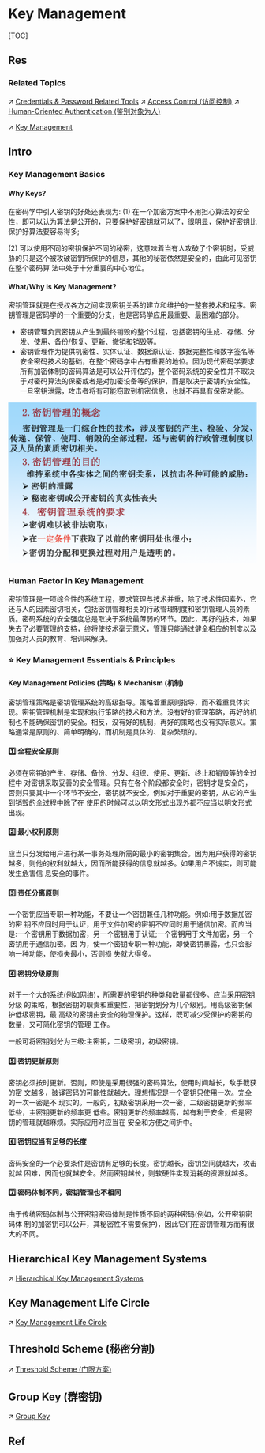 # Key Management

[TOC]



## Res
### Related Topics
↗ [Credentials & Password Related Tools](../../☠️%20Kill%20Chain%20&%20Security%20Tool%20Box/Credentials%20&%20Password%20Related%20Tools/Credentials%20&%20Password%20Related%20Tools.md)
↗ [Access Control (访问控制)](../../⛈️%20Risk%20Management/🐺%20Risk%20Countermeasures%20&%20Security%20Control/Identity%20&%20Access%20Management%20(IAM)/Access%20Control%20(访问控制)/Access%20Control%20(访问控制).md)
↗ [Human-Oriented Authentication (鉴别对象为人)](../../⛈️%20Risk%20Management/🐺%20Risk%20Countermeasures%20&%20Security%20Control/Identity%20&%20Access%20Management%20(IAM)/Access%20Control%20(访问控制)/Authentication%20(身份鉴别)/Object-Based%20Authetication/Human-Oriented%20Authentication%20(鉴别对象为人)/Human-Oriented%20Authentication%20(鉴别对象为人).md)

↗ [Key Management](../../../Software%20Engineering/☁️%20Cloud%20Computing%20&%20Cloud%20Native/Dev(Sec)Ops%20(Application%20Level%20Engineering)/🛬%20Continuous%20Delivery/Provisioning/Key%20Management/Key%20Management.md)



## Intro
### Key Management Basics
#### Why Keys?
在密码学中引入密钥的好处还表现为:
(1) 在一个加密方案中不用担心算法的安全性，即可以认为算法是公开的，只要保护好密钥就可以了，很明显，保护好密钥比保护好算法要容易得多;

(2) 可以使用不同的密钥保护不同的秘密，这意味着当有人攻破了个密钥时，受威胁的只是这个被攻破密钥所保护的信息，其他的秘密依然是安全的，由此可见密钥在整个密码算 法中处于十分重要的中心地位。
#### What/Why is Key Management?
密钥管理就是在授权各方之间实现密钥关系的建立和维护的一整套技术和程序。密钥管理是密码学的一个重要的分支，也是密码学应用最重要、最困难的部分。
- 密钥管理负责密钥从产生到最终销毁的整个过程，包括密钥的生成、存储、分发、使用、备份/恢复、更新、撤销和销毁等。
- 密钥管理作为提供机密性、实体认证、数据源认证、数据完整性和数字签名等安全密码技术的基础，在整个密码学中占有重要的地位。因为现代密码学要求所有加密体制的密码算法是可以公开评估的，整个密码系统的安全性并不取决于对密码算法的保密或者是对加密设备等的保护，而是取决于密钥的安全性，一旦密钥泄露，攻击者将有可能窃取到机密信息，也就不再具有保密功能。

![](../../../../Assets/Pics/Screenshot%202023-05-24%20at%203.00.23%20PM.png)


### Human Factor in Key Management
密钥管理是一项综合性的系统工程，要求管理与技术并重，除了技术性因素外，它还与人的因素密切相关，包括密钥管理相关的行政管理制度和密钥管理人员的素质。密码系统的安全强度总是取决于系统最薄弱的环节。因此，再好的技术，如果失去了必要管理的支持，终将使技术毫无意义，管理只能通过健全相应的制度以及加强对人员的教育、培训来解决。


### ⭐️ Key Management Essentials & Principles
#### Key Management Policies (策略) & Mechanism (机制)
密钥管理策略是密钥管理系统的高级指导。策略着重原则指导，而不着重具体实现。密钥管理机制是实现和执行策略的技术和方法。没有好的管理策略，再好的机制也不能确保密钥的安全。相反，没有好的机制，再好的策略也没有实际意义。策略通常是原则的、简单明确的，而机制是具体的、复杂繁琐的。
#### 1️⃣ 全程安全原则
必须在密钥的产生、存储、备份、分发、组织、使用、更新、终止和销毁等的全过程中 对密钥采取妥善的安全管理。只有在各个阶段都安全时，密钥才是安全的，否则只要其中一个环节不安全，密钥就不安全。例如对于重要的密钥，从它的产生到销毁的全过程中除了在 使用的时候可以以明文形式出现外都不应当以明文形式出现。
#### 2️⃣ 最小权利原则
应当只分发给用户进行某一事务处理所需的最小的密钥集合。因为用户获得的密钥越多，则他的权利就越大，因而所能获得的信息就越多。如果用户不诚实，则可能发生危害信 息安全的事件。
#### 3️⃣ 责任分离原则
一个密钥应当专职一种功能，不要让一个密钥兼任几种功能。例如:用于数据加密的密 钥不应同时用于认证，用于文件加密的密钥不应同时用于通信加密。而应当是:一个密钥用于数据加密，另一个密钥用于认证;一个密钥用于文件加密，另一个密钥用于通信加密。因 为，使一个密钥专职一种功能，即使密钥暴露，也只会影响一种功能，使损失最小，否则损 失就大得多。
#### 4️⃣ 密钥分级原则
对于一个大的系统(例如网络)，所需要的密钥的种类和数量都很多。应当采用密钥分级 的策略，根据密钥的职责和重要性，把密钥划分为几个级别。用高级密钥保护低级密钥，最 高级的密钥由安全的物理保护。这样，既可减少受保护的密钥的数量，又可简化密钥的管理 工作。

一般可将密钥划分为三级:主密钥，二级密钥，初级密钥。
#### 5️⃣ 密钥更新原则
密钥必须按时更新。否则，即使是采用很强的密码算法，使用时间越长，敌手截获的密 文越多，破译密码的可能性就越大。理想情况是一个密钥只使用一次。完全的一次一密是不 现实的。一般的，初级密钥采用一次一密，二级密钥更新的频率低些，主密钥更新的频率更 低些。密钥更新的频率越高，越有利于安全，但是密钥的管理就越麻烦。实际应用时应当在 安全和方便之间折中。
#### 6️⃣ 密钥应当有足够的长度
密码安全的一个必要条件是密钥有足够的长度。密钥越长，密钥空间就越大，攻击就越 困难，因而也就越安全。然而密钥越长，则软硬件实现消耗的资源就越多。
#### 7️⃣ 密码体制不同，密钥管理也不相同
由于传统密码体制与公开密钥密码体制是性质不同的两种密码(例如，公开密钥密码体 制的加密钥可以公开，其秘密性不需要保护)，因此它们在密钥管理方而有很大的不同。



## Hierarchical Key Management Systems
↗ [Hierarchical Key Management Systems](Hierarchical%20Key%20Management%20Systems.md)



## Key Management Life Circle
↗ [Key Management Life Circle](Key%20Management%20Life%20Circle.md)



## Threshold Scheme (秘密分割)
↗ [Threshold Scheme (门限方案)](📌%20Key%20Management%20Algorithms%20&%20Protocols/Key%20Management%20Algorithms/Threshold%20Scheme%20(门限方案)/Threshold%20Scheme%20(门限方案).md)



## Group Key (群密钥)
↗ [Group Key](📌%20Key%20Management%20Algorithms%20&%20Protocols/Key%20Management%20Algorithms/Group%20Key/Group%20Key.md)



## Ref

